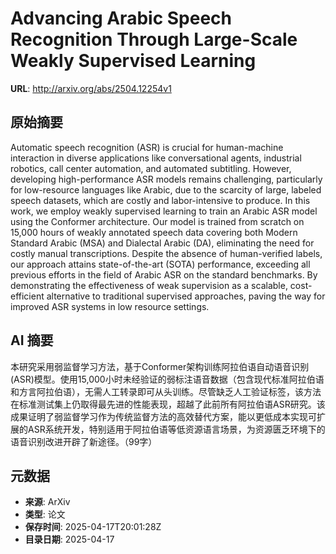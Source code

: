 # Advancing Arabic Speech Recognition Through Large-Scale Weakly Supervised Learning

**URL**: http://arxiv.org/abs/2504.12254v1

## 原始摘要

Automatic speech recognition (ASR) is crucial for human-machine interaction
in diverse applications like conversational agents, industrial robotics, call
center automation, and automated subtitling. However, developing
high-performance ASR models remains challenging, particularly for low-resource
languages like Arabic, due to the scarcity of large, labeled speech datasets,
which are costly and labor-intensive to produce. In this work, we employ weakly
supervised learning to train an Arabic ASR model using the Conformer
architecture. Our model is trained from scratch on 15,000 hours of weakly
annotated speech data covering both Modern Standard Arabic (MSA) and Dialectal
Arabic (DA), eliminating the need for costly manual transcriptions. Despite the
absence of human-verified labels, our approach attains state-of-the-art (SOTA)
performance, exceeding all previous efforts in the field of Arabic ASR on the
standard benchmarks. By demonstrating the effectiveness of weak supervision as
a scalable, cost-efficient alternative to traditional supervised approaches,
paving the way for improved ASR systems in low resource settings.


## AI 摘要

本研究采用弱监督学习方法，基于Conformer架构训练阿拉伯语自动语音识别(ASR)模型。使用15,000小时未经验证的弱标注语音数据（包含现代标准阿拉伯语和方言阿拉伯语），无需人工转录即可从头训练。尽管缺乏人工验证标签，该方法在标准测试集上仍取得最先进的性能表现，超越了此前所有阿拉伯语ASR研究。该成果证明了弱监督学习作为传统监督方法的高效替代方案，能以更低成本实现可扩展的ASR系统开发，特别适用于阿拉伯语等低资源语言场景，为资源匮乏环境下的语音识别改进开辟了新途径。（99字）

## 元数据

- **来源**: ArXiv
- **类型**: 论文
- **保存时间**: 2025-04-17T20:01:28Z
- **目录日期**: 2025-04-17
